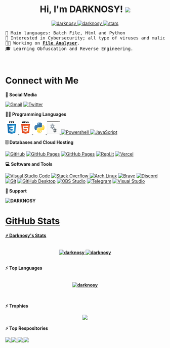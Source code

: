 <h1 align="center">
Hi, I'm DARKNOSY!
	<a href="https://github.com/darknosy" target="_self">
		<img src="https://media.giphy.com/media/hvRJCLFzcasrR4ia7z/giphy.gif" width="30">
	</a>
</h1>
<p align="center">
	<a href="https://github.com/darknosy">
		<img src="https://komarev.com/ghpvc/?username=darknosy&label=Profile%20views&color=0e75b6&style=flat" alt="darknosy" />
	</a>
	<a href="https://github.com/DARKNOSY?tab=followers">
		<img src="https://img.shields.io/github/followers/darknosy?label=Followers" alt="darknosy" />
	</a>
	<a href="https://github.com/DARKNOSY?tab=repositories&q=&type=&language=&sort=stargazers">
	<img src="https://img.shields.io/github/stars/darknosy?label=Stars" alt="stars">
	</a>
</p>

<pre>
🌟 Main languages: Batch File, Html and Python
🚩 Interested in Cybersecurity; all type of viruses and malicous methods.
🧑‍💻 Working on <a href="https://github.com/DARKNOSY/File-Analyser"><b>File Analyser</b></a>.
🎓 Learning Obfuscation and Reverse Engineering.
</pre>

<br/>

##

<h1 align="left"> Connect with Me </h1>

<summary><b> 📱 Social Media</summary> </b>
<p align="left">
	<a href="mailto:dark.help@yahoo.com"><img img src="https://img.shields.io/badge/gmail-%23EA4335.svg?style=plastic&logo=gmail&logoColor=white" alt="Gmail"/></a>
	<a href="https://twitter.com/darknosy1"><img src="https://img.shields.io/badge/twitter-%230A66C2.svg?style=plastic&logo=twitter&logoColor=white" alt="Twitter"/></a>
</p>

<summary><b> 👨‍💻 Programming Languages</summary> </b>
<p align="left"> 
	<a href="https://www.w3schools.com/css/" target="_blank" rel="noreferrer"><img src="https://raw.githubusercontent.com/devicons/devicon/master/icons/css3/css3-original-wordmark.svg" alt="Css3" width="40" height="40"/> </a> 
       <a href="https://www.w3.org/html/" target="_blank" rel="noreferrer"> <img src="https://raw.githubusercontent.com/devicons/devicon/master/icons/html5/html5-original-wordmark.svg" alt="Html5" width="40" height="40"/> </a> 
	<a href="https://www.python.org" target="_blank" rel="noreferrer"> <img src="https://raw.githubusercontent.com/devicons/devicon/master/icons/python/python-original.svg" alt="python" width="40" height="40"/> </a> 
	<a href="https://en.wikipedia.org/wiki/Batch_file" target="_blank" rel="noreferrer"><img src="https://github.com/DARKNOSY/DARKNOSY/blob/main/batch.png?raw=true" alt="Batch File" width="40" height="40"/> </a> 
	<a href="https://learn.microsoft.com/en-us/powershell/scripting/overview?view=powershell-7.3" target="_blank" rel="noreferrer"><img src="https://upload.wikimedia.org/wikipedia/commons/2/2f/PowerShell_5.0_icon.png" alt="Powershell" width="40" height="40"/> </a> 
	<a href="https://wikipedia.org/wiki/JavaScript" target="_blank" rel="noreferrer"><img src="https://upload.wikimedia.org/wikipedia/commons/9/99/Unofficial_JavaScript_logo_2.svg" alt="JavaScript" width="40" height="40"/> </a> 
</p>

<summary><b> 🗄️ Databases and Cloud Hosting</summary> </b>

<p>
    <a href="https://github.com/"><img alt="GitHub" src="https://img.shields.io/badge/GitHub-222222.svg?logo=github&logoColor=white"></a>
    <a href="https://pages.github.com/"><img alt="GitHub Pages" src="https://img.shields.io/badge/GitHub%20Pages-222222.svg?logo=github&logoColor=white"></a>
    <a href="https://mediafire.com/"><img alt="GitHub Pages" src="https://img.shields.io/badge/MediaFire-1793D1?logo=mediafire&logoColor=white"></a>
    <a href="https://repl.it"><img alt="Repl.it" src="https://img.shields.io/badge/Repl.it-0D101E.svg?logo=Replit&logoColor=white"></a>
    <a href="https://vercel.com"><img alt="Vercel" src="https://img.shields.io/badge/Vercel-000?logo=vercel&logoColor=fff&style=flat"></a>
</p>

<summary><b> 💻 Software and Tools</summary> </b>

<p>
    <a href="https://code.visualstudio.com/"><img alt="Visual Studio Code" src="https://img.shields.io/badge/Visual%20Studio%20Code-0078d7.svg?logo=visual-studio-code&logoColor=white"></a>
    <a href="https://stackoverflow.com/"><img alt="Stack Overflow" src="https://img.shields.io/badge/-Stack%20Overflow-FE7A16?logo=stack-overflow&logoColor=white"></a>
    <a href="#"><img alt="Arch Linux" src="https://img.shields.io/badge/Arch%20Linux-1793D1?logo=archlinux&logoColor=fff&style=flat"></a>
    <a href="#"><img alt="Brave" src="https://img.shields.io/badge/-Brave-FB542B?logo=brave&logoColor=white"></a>
    <a href="#"><img alt="Discord" src="https://img.shields.io/badge/-Discord-5865F2.svg?logo=discord&logoColor=white"></a>
    <a href="#"><img alt="Git" src="https://img.shields.io/badge/Git-F05033.svg?logo=git&logoColor=white"></a>
    <a href="#"><img alt="GitHub Desktop" src="https://img.shields.io/badge/GitHub%20Desktop-8034A9.svg?logo=github&logoColor=white"></a>
    <a href="#"><img alt="OBS Studio" src="https://img.shields.io/badge/OBS%20Studio-302E31?logo=obsstudio&logoColor=fff&style=flat"></a>
    <a href="#"><img alt="Telegram" src="https://img.shields.io/badge/Telegram-26A5E4?logo=telegram&logoColor=fff&style=flat"></a>
    <a href="#"><img src="https://img.shields.io/badge/Visual%20Studio-5C2D91?logo=visualstudio&logoColor=fff&style=flat" alt="Visual Studio"></a>
<!--    
<a href="https://python.org/"><img alt="Python" src="https://img.shields.io/badge/Python-%23F05033.svg?logo=python&logoColor=white"></a>
    <a href="https://github.com/darknosy"><img alt="Chrome" src="https://cdn.jsdelivr.net/gh/devicons/devicon@v2.15.1/devicon.min.css"></a>
    <a href="https://github.com/darknosy"><img alt="FireFox" src="https://cdn.jsdelivr.net/gh/devicons/devicon@v2.15.1/devicon.min.css"></a>
    <a href="https://github.com/darknosy"><img alt="DevIcon" src="https://cdn.jsdelivr.net/gh/devicons/devicon@v2.15.1/devicon.min.css"></a>
    <a href="https://github.com/darknosy"><img alt="Github" src="https://cdn.jsdelivr.net/gh/devicons/devicon@v2.15.1/devicon.min.css"></a>
    <a href="https://github.com/darknosy"><img alt="Google" src="https://cdn.jsdelivr.net/gh/devicons/devicon@v2.15.1/devicon.min.css"></a>
    <a href="https://github.com/darknosy"><img alt="Google Cloud" src="https://cdn.jsdelivr.net/gh/devicons/devicon@v2.15.1/devicon.min.css"></a>
    <a href="https://github.com/darknosy"><img alt="Opera" src="https://cdn.jsdelivr.net/gh/devicons/devicon@v2.15.1/devicon.min.css"></a>
    <a href="https://github.com/darknosy"><img alt="Twitter" src="https://cdn.jsdelivr.net/gh/devicons/devicon@v2.15.1/devicon.min.css"></a>
    <a href="https://github.com/darknosy"><img alt="Visual Studio" src="https://cdn.jsdelivr.net/gh/devicons/devicon@v2.15.1/devicon.min.css"></a>
!-->
</p>

<summary><b> 💸 Support
<p>
 <a href="https://ko-fi.com/DARKNOSY"> <img align="left" src="https://cdn.ko-fi.com/cdn/kofi3.png?v=3" height="50" width="210" alt="DARKNOSY"/a>
</p>
</br>

<h4>    </h4>

<h1 align="left"> GitHub Stats </h1>

<summary><b>⚡ Darknosy's Stats</b></summary>
<br/>

<p align="center">
	<a href="https://github.com/darknosy">
	<img width="49.5%" src="https://github-readme-stats-git-masterrstaa-rickstaa.vercel.app/api?username=darknosy&show_icons=true" alt="darknosy">
	<img width="49.5%" src="https://github-readme-streak-stats.herokuapp.com/?user=darknosy" alt="darknosy">
	</a>
	<br/>
</p>
<br/>

<summary><b>⚡ Top Languages</b></summary>
<br/>

<p align="center">
	<a href="https://github.com/Darknosy">
	<img src="https://github-readme-stats.vercel.app/api/top-langs/?username=darknosy&langs_count=8&layout=compact" alt="darknosy">
	</a>
	<br/>
<br/>
<br/>

<summary><b>⚡ Trophies</b></summary>
<p align="center">
	<a href="https://github.com/darknosy/">
	<img src="https://github-profile-trophy.vercel.app/?username=darknosy&theme=juicyfresh&no-bg=true"/>
	</a>

<summary><b>⚡ Top Respositories</b></summary>
<p align="left">
	<a href="https://github.com/DARKNOSY/Viper-Aiot">
	<img src="https://camo.githubusercontent.com/0303bcfe4800ffa47222d9f0f090ba511225f144d0ed58922c7e38b5528e456c/68747470733a2f2f6769746875622d726561646d652d73746174732e76657263656c2e6170702f6170692f70696e2f3f757365726e616d653d4441524b4e4f5359267265706f3d56697065722d41494f54267468656d653d73796e746877617665"/>
	</a>
	<a href="https://github.com/DARKNOSY/Py2ExeXobfuscator">
	<img src="https://camo.githubusercontent.com/fd37af3a6a4cf5291c732904e4a5e59ac17f099e3198ad44657e881cd1ae34be/68747470733a2f2f6769746875622d726561646d652d73746174732e76657263656c2e6170702f6170692f70696e2f3f757365726e616d653d4441524b4e4f5359267265706f3d507932457865586f626675736361746f72267468656d653d73796e746877617665"/>
	</a>
        <a href="https://github.com/DARKNOSY/Bat2ExeXobfuscator">
	<img src="https://camo.githubusercontent.com/d9c94d8991cb704a3d5b3033605498cb52ddec2112ed80dc60ed8b726598d756/68747470733a2f2f6769746875622d726561646d652d73746174732e76657263656c2e6170702f6170692f70696e2f3f757365726e616d653d4441524b4e4f5359267265706f3d42617432457865586f626675736361746f72267468656d653d73796e746877617665"/>
	</a>
	<a href="https://github.com/DARKNOSY/Info-Logger">
	<img src="https://github-readme-stats.vercel.app/api/pin/?username=DARKNOSY&repo=Info-Logger&theme=synthwave"/>
	</a>
</p>
